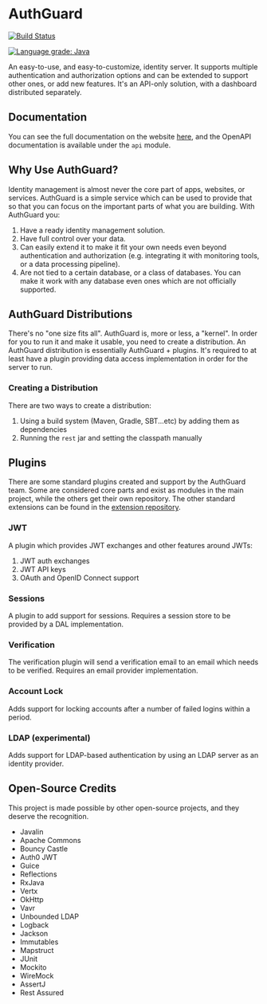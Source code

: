 # AuthGuard

[![Build Status](https://travis-ci.com/AuthGuard/AuthGuard.svg?branch=master)](https://travis-ci.com/AuthGuard/AuthGuard)

[![Language grade: Java](https://img.shields.io/lgtm/grade/java/g/AuthGuard/AuthGuard.svg?logo=lgtm&logoWidth=18)](https://lgtm.com/projects/g/AuthGuard/AuthGuard/context:java)

An easy-to-use, and easy-to-customize, identity server. It supports multiple authentication and authorization options and 
can be extended to support other ones, or add new features. It's an API-only solution, with a dashboard distributed 
separately.

## Documentation
You can see the full documentation on the website [here](https://authguard.github.io/), and the OpenAPI documentation is
available under the `api` module.

## Why Use AuthGuard?
Identity management is almost never the core part of apps, websites, or services. AuthGuard is a simple service which 
can be used to provide that so that you can focus on the important parts of what you are building. With AuthGuard you:
1. Have a ready identity management solution.
2. Have full control over your data.
3. Can easily extend it to make it fit your own needs even beyond authentication and authorization (e.g. integrating it 
   with monitoring tools, or a data processing pipeline).
4. Are not tied to a certain database, or a class of databases. You can make it work with any database even ones which 
   are not officially supported.
   
## AuthGuard Distributions
There's no "one size fits all". AuthGuard is, more or less, a "kernel". In order for you to run it and make it usable, 
you need to create a distribution. An AuthGuard distribution is essentially AuthGuard + plugins. It's required to at 
least have a plugin providing data access implementation in order for the server to run.

### Creating a Distribution
There are two ways to create a distribution:
1. Using a build system (Maven, Gradle, SBT...etc) by adding them as dependencies
2. Running the `rest` jar and setting the classpath manually

## Plugins
There are some standard plugins created and support by the AuthGuard team. Some are considered core parts and exist as 
modules in the main project, while the others get their own repository. The other standard extensions can be found in 
the [extension repository](https://github.com/AuthGuard/extensions).

### JWT
A plugin which provides JWT exchanges and other features around JWTs:
1. JWT auth exchanges
2. JWT API keys
3. OAuth and OpenID Connect support

### Sessions
A plugin to add support for sessions. Requires a session store to be provided by a DAL implementation.

### Verification
The verification plugin will send a verification email to an email which needs to be verified. Requires an email provider 
implementation.

### Account Lock
Adds support for locking accounts after a number of failed logins within a period.

### LDAP (experimental)
Adds support for LDAP-based authentication by using an LDAP server as an identity provider.

## Open-Source Credits
This project is made possible by other open-source projects, and they deserve the recognition. 
* Javalin
* Apache Commons
* Bouncy Castle
* Auth0 JWT 
* Guice
* Reflections
* RxJava
* Vertx
* OkHttp
* Vavr
* Unbounded LDAP
* Logback
* Jackson
* Immutables
* Mapstruct
* JUnit
* Mockito
* WireMock
* AssertJ
* Rest Assured
